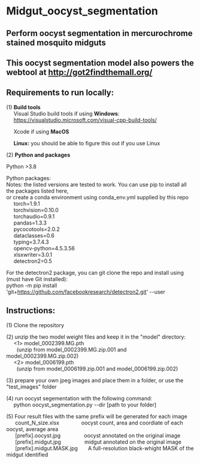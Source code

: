 # Midgut_oocyst_segmentation
## Perform oocyst segmentation in mercurochrome stained mosquito midguts
## This oocyst segmentation model also powers the webtool at http://got2findthemall.org/

## Requirements to run locally:

(1) <strong>Build tools</strong>  
&nbsp;&nbsp;&nbsp;&nbsp;&nbsp;Visual Studio build tools if using <strong>Windows</strong>:  
&nbsp;&nbsp;&nbsp;&nbsp;&nbsp;https://visualstudio.microsoft.com/visual-cpp-build-tools/

&nbsp;&nbsp;&nbsp;&nbsp;&nbsp;Xcode if using <strong>MacOS</strong>  

&nbsp;&nbsp;&nbsp;&nbsp;&nbsp;<strong>Linux:</strong> you should be able to figure this out if you use Linux  

(2) <strong>Python and packages</strong>
  
Python >3.8  

Python packages:  
Notes: the listed versions are tested to work. You can use pip to install all the packages listed here,  
or create a conda environment using conda_env.yml supplied by this repo  
&nbsp;&nbsp;&nbsp;&nbsp; torch=1.9.1  
&nbsp;&nbsp;&nbsp;&nbsp;  torchvision=0.10.0  
&nbsp;&nbsp;&nbsp;&nbsp;  torchaudio=0.9.1  
&nbsp;&nbsp;&nbsp;&nbsp;  pandas=1.3.3  
&nbsp;&nbsp;&nbsp;&nbsp;  pycocotools=2.0.2   
&nbsp;&nbsp;&nbsp;&nbsp;  dataclasses=0.6  
&nbsp;&nbsp;&nbsp;&nbsp;  typing=3.7.4.3  
&nbsp;&nbsp;&nbsp;&nbsp;  opencv-python=4.5.3.56  
&nbsp;&nbsp;&nbsp;&nbsp; xlsxwriter=3.0.1  
&nbsp;&nbsp;&nbsp;&nbsp; detectron2=0.5  

For the detectron2 package, you can git clone the repo and install using (must have Git installed):  
python -m pip install 'git+https://github.com/facebookresearch/detectron2.git' --user





## Instructions:  
(1) Clone the repository  

(2) unzip the two model weight files and keep it in the "model" directory:     
&nbsp;&nbsp;&nbsp;&nbsp; <1> model_0002399.MG.pth  
&nbsp;&nbsp;&nbsp;&nbsp;&nbsp;&nbsp; (unzip from model_0002399.MG.zip.001 and model_0002399.MG.zip.002)  
&nbsp;&nbsp;&nbsp;&nbsp; <2> model_0006199.pth  
&nbsp;&nbsp;&nbsp;&nbsp;&nbsp;&nbsp; (unzip from model_0006199.zip.001 and model_0006199.zip.002)  

(3) prepare your own jpeg images and place them in a folder, or use the "test_images" folder    

(4) run oocyst segementation with the following command:  
&nbsp;&nbsp;&nbsp;&nbsp;  python oocyst_segmentation.py --dir [path to your folder]  

(5) Four result files with the same prefix will be generated for each image  
  &nbsp;&nbsp; &nbsp;&nbsp;   count_N_size.xlsx     &nbsp;&nbsp;&nbsp;&nbsp; &nbsp;&nbsp;   &nbsp;&nbsp; &nbsp;&nbsp;  oocyst count, area and coordiate of each oocyst, average area  
 &nbsp;&nbsp;  &nbsp;&nbsp;   [prefix].oocyst.jpg   &nbsp;&nbsp; &nbsp;&nbsp; &nbsp;&nbsp;   &nbsp;&nbsp; &nbsp;&nbsp; oocyst annotated on the original image   
 &nbsp;&nbsp;  &nbsp;&nbsp;   [prefix].midgut.jpg    &nbsp;&nbsp;  &nbsp;&nbsp; &nbsp;&nbsp; &nbsp;&nbsp; &nbsp;&nbsp; midgut annotated on the original image  
  &nbsp;&nbsp; &nbsp;&nbsp;   [prefix].midgut.MASK.jpg  &nbsp;&nbsp; &nbsp;&nbsp;   A full-resolution black-whight MASK of the midgut identified  


